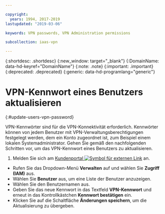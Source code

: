 ```yaml
---

copyright:
  years: 1994, 2017-2019
lastupdated: "2019-03-06"

keywords: VPN passwords, VPN Administration permissions

subcollection: iaas-vpn

---
```



{:shortdesc: .shortdesc}
{:new_window: target="_blank"}
{:DomainName: data-hd-keyref="DomainName"}
{:note: .note}
{:important: .important}
{:deprecated: .deprecated}
{:generic: data-hd-programlang="generic"}

# VPN-Kennwort eines Benutzers aktualisieren
{:#update-users-vpn-password}

VPN-Kennwörter sind für die VPN-Konnektivität erforderlich. Kennwörter können von jedem Benutzer mit VPN-Verwaltungsberechtigungen festgelegt werden, dem ein Konto zugeordnet ist, zum Beispiel einem lokalen Systemadministrator. Gehen Sie gemäß den nachfolgenden Schritten vor, um das VPN-Kennwort eines Benutzers zu aktualisieren.

1. Melden Sie sich am [Kundenportal ![Symbol für externen Link](../../icons/launch-glyph.svg "Symbol für externen Link")](https://{DomainName}/) an.
* Rufen Sie das Dropdown-Menü **Verwalten** auf und wählen Sie **Zugriff (IAM)** aus.
* Wählen Sie **Benutzer** aus, um eine Liste der Benutzer anzuzeigen.
* Wählen Sie den Benutzernamen aus.
* Geben Sie das neue Kennwort in das Textfeld **VPN-Kennwort** und erneut in das Kontrollkästchen **Kennwort bestätigen** ein.
* Klicken Sie auf die Schaltfläche **Änderungen speichern**, um die Aktualisierung zu übergeben.
